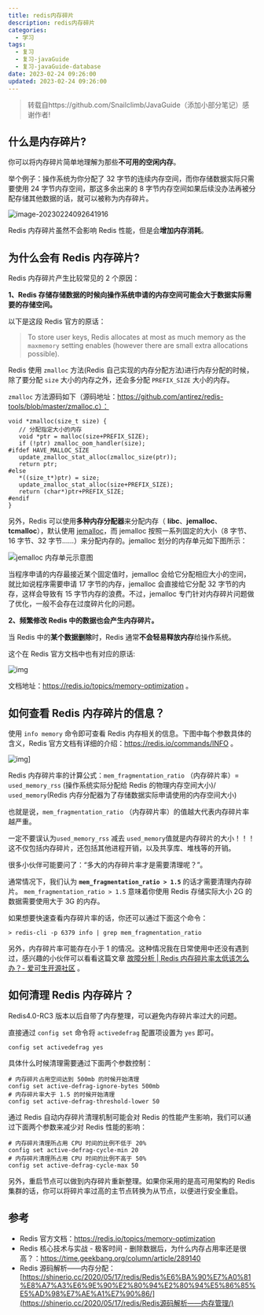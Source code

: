 ```yaml
---
title: redis内存碎片
description: redis内存碎片
categories:
  - 学习
tags:
  - 复习
  - 复习-javaGuide
  - 复习-javaGuide-database
date: 2023-02-24 09:26:00
updated: 2023-02-24 09:26:00
---
```


> 转载自https://github.com/Snailclimb/JavaGuide（添加小部分笔记）感谢作者!

## 什么是内存碎片?

你可以将内存碎片简单地理解为那些**不可用的空闲内存**。

举个例子：操作系统为你分配了 32 字节的连续内存空间，而你存储数据实际只需要使用 24 字节内存空间，那这多余出来的 8 字节内存空间如果后续没办法再被分配存储其他数据的话，就可以被称为内存碎片。

 ![image-20230224092641916](images/mypost/image-20230224092641916.png)

Redis 内存碎片虽然不会影响 Redis 性能，但是会**增加内存消耗**。

## 为什么会有 Redis 内存碎片?

Redis 内存碎片产生比较常见的 2 个原因：

**1、Redis 存储存储数据的时候向操作系统申请的内存空间可能会大于数据实际需要的存储空间。**

以下是这段 Redis 官方的原话：

> To store user keys, Redis allocates at most as much memory as the `maxmemory` setting enables (however there are small extra allocations possible).

Redis 使用 `zmalloc` 方法(Redis 自己实现的内存分配方法)进行内存分配的时候，除了要分配 `size` 大小的内存之外，还会多分配 `PREFIX_SIZE` 大小的内存。

`zmalloc` 方法源码如下（源码地址：https://github.com/antirez/redis-tools/blob/master/zmalloc.c）：

```
void *zmalloc(size_t size) {
   // 分配指定大小的内存
   void *ptr = malloc(size+PREFIX_SIZE);
   if (!ptr) zmalloc_oom_handler(size);
#ifdef HAVE_MALLOC_SIZE
   update_zmalloc_stat_alloc(zmalloc_size(ptr));
   return ptr;
#else
   *((size_t*)ptr) = size;
   update_zmalloc_stat_alloc(size+PREFIX_SIZE);
   return (char*)ptr+PREFIX_SIZE;
#endif
}
```

另外，Redis 可以使用**多种内存分配器**来分配内存（ **libc**、**jemalloc**、**tcmalloc**），默认使用 [jemalloc](https://github.com/jemalloc/jemalloc)，而 jemalloc 按照一系列固定的大小（8 字节、16 字节、32 字节......）来分配内存的。jemalloc 划分的内存单元如下图所示：

 ![jemalloc 内存单元示意图](images/mypost/68747470733a2f2f696d672d626c6f672e6373646e696d672e636e2f36383033643339323965336534366331623163396430626239656538653731372e706e67) 

当程序申请的内存最接近某个固定值时，jemalloc 会给它分配相应大小的空间，就比如说程序需要申请 17 字节的内存，jemalloc 会直接给它分配 32 字节的内存，这样会导致有 15 字节内存的浪费。不过，jemalloc 专门针对内存碎片问题做了优化，一般不会存在过度碎片化的问题。

**2、频繁修改 Redis 中的数据也会产生内存碎片。**

当 Redis 中的**某个数据删除**时，Redis 通常**不会轻易释放内存**给操作系统。

这个在 Redis 官方文档中也有对应的原话:

 ![img](images/mypost/68747470733a2f2f67756964652d626c6f672d696d616765732e6f73732d636e2d7368656e7a68656e2e616c6979756e63732e636f6d2f6769746875622f6a61766167756964652f72656469732d646f63732d6d656d6f72792d6f7074696d697a6174696f6e2e706e67) 

文档地址：https://redis.io/topics/memory-optimization 。

## 如何查看 Redis 内存碎片的信息？

使用 `info memory` 命令即可查看 Redis 内存相关的信息。下图中每个参数具体的含义，Redis 官方文档有详细的介绍：https://redis.io/commands/INFO 。

 ![img](images/mypost/68747470733a2f2f67756964652d626c6f672d696d616765732e6f73732d636e2d7368656e7a68656e2e616c6979756e63732e636f6d2f6769746875622f6a61766167756964652f72656469732d696e666f2d6d656d6f72792e706e67)] 

Redis 内存碎片率的计算公式：`mem_fragmentation_ratio` （内存碎片率）= `used_memory_rss` (操作系统实际分配给 Redis 的物理内存空间大小)/ `used_memory`(Redis 内存分配器为了存储数据实际申请使用的内存空间大小)

也就是说，`mem_fragmentation_ratio` （内存碎片率）的值越大代表内存碎片率越严重。

一定不要误认为`used_memory_rss` 减去 `used_memory`值就是内存碎片的大小！！！这不仅包括内存碎片，还包括其他进程开销，以及共享库、堆栈等的开销。

很多小伙伴可能要问了：“多大的内存碎片率才是需要清理呢？”。

通常情况下，我们认为 **`mem_fragmentation_ratio > 1.5`** 的话才需要清理内存碎片。 `mem_fragmentation_ratio > 1.5` 意味着你使用 Redis 存储实际大小 2G 的数据需要使用大于 3G 的内存。

如果想要快速查看内存碎片率的话，你还可以通过下面这个命令：

```
> redis-cli -p 6379 info | grep mem_fragmentation_ratio
```

另外，内存碎片率可能存在小于 1 的情况。这种情况我在日常使用中还没有遇到过，感兴趣的小伙伴可以看看这篇文章 [故障分析 | Redis 内存碎片率太低该怎么办？- 爱可生开源社区](https://mp.weixin.qq.com/s/drlDvp7bfq5jt2M5pTqJCw) 。

## 如何清理 Redis 内存碎片？

Redis4.0-RC3 版本以后自带了内存整理，可以避免内存碎片率过大的问题。

直接通过 `config set` 命令将 `activedefrag` 配置项设置为 `yes` 即可。

```
config set activedefrag yes
```

具体什么时候清理需要通过下面两个参数控制：

```
# 内存碎片占用空间达到 500mb 的时候开始清理
config set active-defrag-ignore-bytes 500mb
# 内存碎片率大于 1.5 的时候开始清理
config set active-defrag-threshold-lower 50
```

通过 Redis 自动内存碎片清理机制可能会对 Redis 的性能产生影响，我们可以通过下面两个参数来减少对 Redis 性能的影响：

```
# 内存碎片清理所占用 CPU 时间的比例不低于 20%
config set active-defrag-cycle-min 20
# 内存碎片清理所占用 CPU 时间的比例不高于 50%
config set active-defrag-cycle-max 50
```



另外，重启节点可以做到内存碎片重新整理。如果你采用的是高可用架构的 Redis 集群的话，你可以将碎片率过高的主节点转换为从节点，以便进行安全重启。

## 参考

- Redis 官方文档：https://redis.io/topics/memory-optimization
- Redis 核心技术与实战 - 极客时间 - 删除数据后，为什么内存占用率还是很高？：https://time.geekbang.org/column/article/289140
- Redis 源码解析——内存分配：[https://shinerio.cc/2020/05/17/redis/Redis%E6%BA%90%E7%A0%81%E8%A7%A3%E6%9E%90%E2%80%94%E2%80%94%E5%86%85%E5%AD%98%E7%AE%A1%E7%90%86/](https://shinerio.cc/2020/05/17/redis/Redis源码解析——内存管理/)